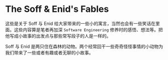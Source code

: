 # The Soff & Enid's Fables


这些是关于 Soff 与 Enid 给大家带来的一些小的寓言，当然也会有一些笑话在里面。这些内容算是笔者再加深 `Software Engineering` 修养时的感悟、想法等。把他写成小故事的出发点与那些常写段子的人是一样的。

Soff 与 Enid 是两只住在森林的动物。两个经常回干一些奇奇怪怪事情的小动物为我们带来了一些或者有趣或者无聊的小故事。